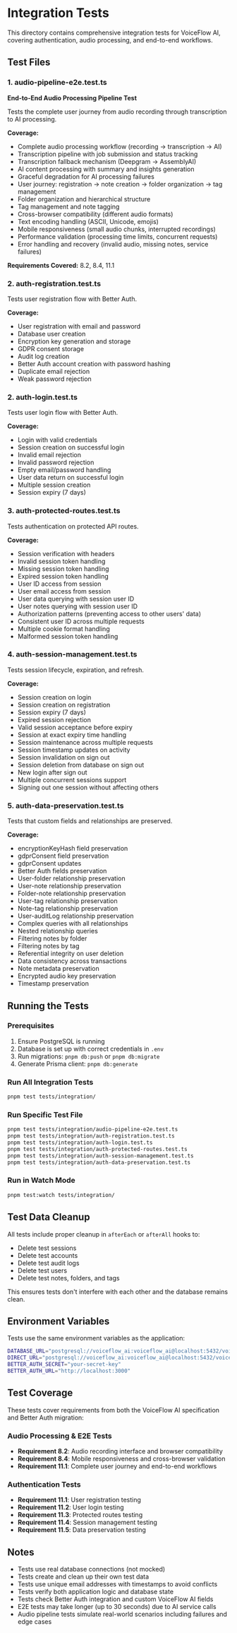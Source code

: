 # Integration Tests

This directory contains comprehensive integration tests for VoiceFlow AI, covering authentication, audio processing, and end-to-end workflows.

## Test Files

### 1. audio-pipeline-e2e.test.ts
**End-to-End Audio Processing Pipeline Test**

Tests the complete user journey from audio recording through transcription to AI processing.

**Coverage:**
- Complete audio processing workflow (recording → transcription → AI)
- Transcription pipeline with job submission and status tracking
- Transcription fallback mechanism (Deepgram → AssemblyAI)
- AI content processing with summary and insights generation
- Graceful degradation for AI processing failures
- User journey: registration → note creation → folder organization → tag management
- Folder organization and hierarchical structure
- Tag management and note tagging
- Cross-browser compatibility (different audio formats)
- Text encoding handling (ASCII, Unicode, emojis)
- Mobile responsiveness (small audio chunks, interrupted recordings)
- Performance validation (processing time limits, concurrent requests)
- Error handling and recovery (invalid audio, missing notes, service failures)

**Requirements Covered:** 8.2, 8.4, 11.1

### 2. auth-registration.test.ts
Tests user registration flow with Better Auth.

**Coverage:**
- User registration with email and password
- Database user creation
- Encryption key generation and storage
- GDPR consent storage
- Audit log creation
- Better Auth account creation with password hashing
- Duplicate email rejection
- Weak password rejection

### 2. auth-login.test.ts
Tests user login flow with Better Auth.

**Coverage:**
- Login with valid credentials
- Session creation on successful login
- Invalid email rejection
- Invalid password rejection
- Empty email/password handling
- User data return on successful login
- Multiple session creation
- Session expiry (7 days)

### 3. auth-protected-routes.test.ts
Tests authentication on protected API routes.

**Coverage:**
- Session verification with headers
- Invalid session token handling
- Missing session token handling
- Expired session token handling
- User ID access from session
- User email access from session
- User data querying with session user ID
- User notes querying with session user ID
- Authorization patterns (preventing access to other users' data)
- Consistent user ID across multiple requests
- Multiple cookie format handling
- Malformed session token handling

### 4. auth-session-management.test.ts
Tests session lifecycle, expiration, and refresh.

**Coverage:**
- Session creation on login
- Session creation on registration
- Session expiry (7 days)
- Expired session rejection
- Valid session acceptance before expiry
- Session at exact expiry time handling
- Session maintenance across multiple requests
- Session timestamp updates on activity
- Session invalidation on sign out
- Session deletion from database on sign out
- New login after sign out
- Multiple concurrent sessions support
- Signing out one session without affecting others

### 5. auth-data-preservation.test.ts
Tests that custom fields and relationships are preserved.

**Coverage:**
- encryptionKeyHash field preservation
- gdprConsent field preservation
- gdprConsent updates
- Better Auth fields preservation
- User-folder relationship preservation
- User-note relationship preservation
- Folder-note relationship preservation
- User-tag relationship preservation
- Note-tag relationship preservation
- User-auditLog relationship preservation
- Complex queries with all relationships
- Nested relationship queries
- Filtering notes by folder
- Filtering notes by tag
- Referential integrity on user deletion
- Data consistency across transactions
- Note metadata preservation
- Encrypted audio key preservation
- Timestamp preservation

## Running the Tests

### Prerequisites

1. Ensure PostgreSQL is running
2. Database is set up with correct credentials in `.env`
3. Run migrations: `pnpm db:push` or `pnpm db:migrate`
4. Generate Prisma client: `pnpm db:generate`

### Run All Integration Tests

```bash
pnpm test tests/integration/
```

### Run Specific Test File

```bash
pnpm test tests/integration/audio-pipeline-e2e.test.ts
pnpm test tests/integration/auth-registration.test.ts
pnpm test tests/integration/auth-login.test.ts
pnpm test tests/integration/auth-protected-routes.test.ts
pnpm test tests/integration/auth-session-management.test.ts
pnpm test tests/integration/auth-data-preservation.test.ts
```

### Run in Watch Mode

```bash
pnpm test:watch tests/integration/
```

## Test Data Cleanup

All tests include proper cleanup in `afterEach` or `afterAll` hooks to:
- Delete test sessions
- Delete test accounts
- Delete test audit logs
- Delete test users
- Delete test notes, folders, and tags

This ensures tests don't interfere with each other and the database remains clean.

## Environment Variables

Tests use the same environment variables as the application:

```bash
DATABASE_URL="postgresql://voiceflow_ai:voiceflow_ai@localhost:5432/voiceflow_ai?schema=public"
DIRECT_URL="postgresql://voiceflow_ai:voiceflow_ai@localhost:5432/voiceflow_ai?schema=public"
BETTER_AUTH_SECRET="your-secret-key"
BETTER_AUTH_URL="http://localhost:3000"
```

## Test Coverage

These tests cover requirements from both the VoiceFlow AI specification and Better Auth migration:

### Audio Processing & E2E Tests
- **Requirement 8.2**: Audio recording interface and browser compatibility
- **Requirement 8.4**: Mobile responsiveness and cross-browser validation
- **Requirement 11.1**: Complete user journey and end-to-end workflows

### Authentication Tests
- **Requirement 11.1**: User registration testing
- **Requirement 11.2**: User login testing
- **Requirement 11.3**: Protected routes testing
- **Requirement 11.4**: Session management testing
- **Requirement 11.5**: Data preservation testing

## Notes

- Tests use real database connections (not mocked)
- Tests create and clean up their own test data
- Tests use unique email addresses with timestamps to avoid conflicts
- Tests verify both application logic and database state
- Tests check Better Auth integration and custom VoiceFlow AI fields
- E2E tests may take longer (up to 30 seconds) due to AI service calls
- Audio pipeline tests simulate real-world scenarios including failures and edge cases
